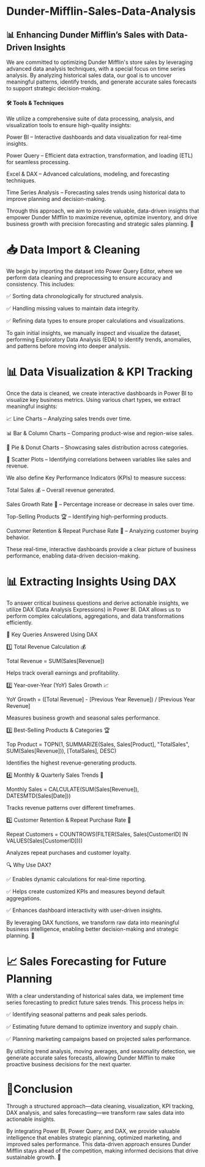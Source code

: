 # Dunder-Mifflin-Sales-Data-Analysis

<h2>📊 Enhancing Dunder Mifflin’s Sales with Data-Driven Insights</h2>

We are committed to optimizing Dunder Mifflin's store sales by leveraging advanced data analysis techniques, with a special focus on time series analysis. By analyzing historical sales data, our goal is to uncover meaningful patterns, identify trends, and generate accurate sales forecasts to support strategic decision-making.

<h4>🛠 Tools & Techniques</h4>

We utilize a comprehensive suite of data processing, analysis, and visualization tools to ensure high-quality insights:

Power BI – Interactive dashboards and data visualization for real-time insights.

Power Query – Efficient data extraction, transformation, and loading (ETL) for seamless processing.

Excel & DAX – Advanced calculations, modeling, and forecasting techniques.

Time Series Analysis – Forecasting sales trends using historical data to improve planning and decision-making.



Through this approach, we aim to provide valuable, data-driven insights that empower Dunder Mifflin to maximize revenue, optimize inventory, and drive business growth with precision forecasting and strategic sales planning. 🚀




<h1>📥 Data Import & Cleaning</h1>
We begin by importing the dataset into Power Query Editor, where we perform data cleaning and preprocessing to ensure accuracy and consistency. This includes:

✅ Sorting data chronologically for structured analysis.

✅ Handling missing values to maintain data integrity.

✅ Refining data types to ensure proper calculations and visualizations.


To gain initial insights, we manually inspect and visualize the dataset, performing Exploratory Data Analysis (EDA) to identify trends, anomalies, and patterns before moving into deeper analysis.




<h1>📊 Data Visualization & KPI Tracking</h1>

Once the data is cleaned, we create interactive dashboards in Power BI to visualize key business metrics. Using various chart types, we extract meaningful insights:

📈 Line Charts – Analyzing sales trends over time.

📊 Bar & Column Charts – Comparing product-wise and region-wise sales.

🍩 Pie & Donut Charts – Showcasing sales distribution across categories.

🔘 Scatter Plots – Identifying correlations between variables like sales and revenue.


We also define Key Performance Indicators (KPIs) to measure success:

Total Sales 💰 – Overall revenue generated.

Sales Growth Rate 🚀 – Percentage increase or decrease in sales over time.

Top-Selling Products 🏆 – Identifying high-performing products.

Customer Retention & Repeat Purchase Rate 🔄 – Analyzing customer buying behavior.

These real-time, interactive dashboards provide a clear picture of business performance, enabling data-driven decision-making.


<h1>📊 Extracting Insights Using DAX</h1>
To answer critical business questions and derive actionable insights, we utilize DAX (Data Analysis Expressions) in Power BI. DAX allows us to perform complex calculations, aggregations, and data transformations efficiently.

📌 Key Queries Answered Using DAX

1️⃣ Total Revenue Calculation 💰

Total Revenue = SUM(Sales[Revenue])

Helps track overall earnings and profitability.

2️⃣ Year-over-Year (YoY) Sales Growth 📈

YoY Growth = ([Total Revenue] - [Previous Year Revenue]) / [Previous Year Revenue]

Measures business growth and seasonal sales performance.

3️⃣ Best-Selling Products & Categories 🏆

Top Product = TOPN(1, SUMMARIZE(Sales, Sales[Product], "TotalSales", SUM(Sales[Revenue])), [TotalSales], DESC)

Identifies the highest revenue-generating products.

4️⃣ Monthly & Quarterly Sales Trends 📆

Monthly Sales = CALCULATE(SUM(Sales[Revenue]), DATESMTD(Sales[Date]))

Tracks revenue patterns over different timeframes.

5️⃣ Customer Retention & Repeat Purchase Rate 🔄

Repeat Customers = COUNTROWS(FILTER(Sales, Sales[CustomerID] IN VALUES(Sales[CustomerID])))

Analyzes repeat purchases and customer loyalty.

🔍 Why Use DAX?

✅ Enables dynamic calculations for real-time reporting.

✅ Helps create customized KPIs and measures beyond default aggregations.

✅ Enhances dashboard interactivity with user-driven insights.


By leveraging DAX functions, we transform raw data into meaningful business intelligence, enabling better decision-making and strategic planning. 🚀

<h1>📈 Sales Forecasting for Future Planning</h1>

With a clear understanding of historical sales data, we implement time series forecasting to predict future sales trends. This process helps in:

✅ Identifying seasonal patterns and peak sales periods.

✅ Estimating future demand to optimize inventory and supply chain.

✅ Planning marketing campaigns based on projected sales performance.


By utilizing trend analysis, moving averages, and seasonality detection, we generate accurate sales forecasts, allowing Dunder Mifflin to make proactive business decisions for the next quarter.


<h1>🔹Conclusion</h1>
Through a structured approach—data cleaning, visualization, KPI tracking, DAX analysis, and sales forecasting—we transform raw sales data into actionable insights.


By integrating Power BI, Power Query, and DAX, we provide valuable intelligence that enables strategic planning, optimized marketing, and improved sales performance. This data-driven approach ensures Dunder Mifflin stays ahead of the competition, making informed decisions that drive sustainable growth. 🚀





